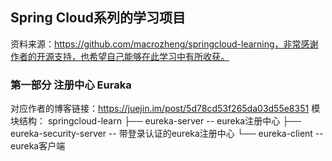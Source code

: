 ## Spring Cloud系列的学习项目
资料来源：https://github.com/macrozheng/springcloud-learning，非常感谢作者的开源支持，也希望自己能够在此学习中有所收获。

### 第一部分 注册中心 Euraka
对应作者的博客链接：https://juejin.im/post/5d78cd53f265da03d55e8351
模块结构：
springcloud-learn
├── eureka-server -- eureka注册中心
├── eureka-security-server -- 带登录认证的eureka注册中心
└── eureka-client -- eureka客户端

